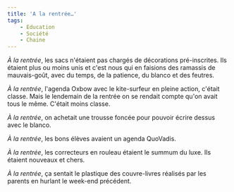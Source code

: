 ```yaml
---
title: 'A la rentrée…'
tags:
    - Education
    - Société
    - Chaine
---
```


_À la rentrée_, les sacs n'étaient pas chargés de décorations pré-inscrites. Ils
étaient plus ou moins unis et c'est nous qui en faisions des ramassis de
mauvais-goût, avec du temps, de la patience, du blanco et des feutres.

_À la rentrée_, l'agenda Oxbow avec le kite-surfeur en pleine action, c'était
classe. Mais le lendemain de la rentrée on se rendait compte qu'on avait tous le
même. C'était moins classe.

_À la rentrée_, on achetait une trousse foncée pour pouvoir écrire dessus avec
le blanco.

_À la rentrée_, les bons élèves avaient un agenda QuoVadis.

_À la rentrée_, les correcteurs en rouleau étaient le summum du luxe. Ils
étaient nouveaux et chers.

_À la rentrée_, ça sentait le plastique des couvre-livres réalisés par les
parents en hurlant le week-end précédent.
